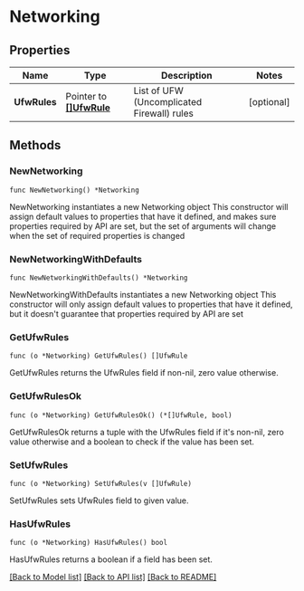 # Networking

## Properties

Name | Type | Description | Notes
------------ | ------------- | ------------- | -------------
**UfwRules** | Pointer to [**[]UfwRule**](UfwRule.md) | List of UFW (Uncomplicated Firewall) rules | [optional] 

## Methods

### NewNetworking

`func NewNetworking() *Networking`

NewNetworking instantiates a new Networking object
This constructor will assign default values to properties that have it defined,
and makes sure properties required by API are set, but the set of arguments
will change when the set of required properties is changed

### NewNetworkingWithDefaults

`func NewNetworkingWithDefaults() *Networking`

NewNetworkingWithDefaults instantiates a new Networking object
This constructor will only assign default values to properties that have it defined,
but it doesn't guarantee that properties required by API are set

### GetUfwRules

`func (o *Networking) GetUfwRules() []UfwRule`

GetUfwRules returns the UfwRules field if non-nil, zero value otherwise.

### GetUfwRulesOk

`func (o *Networking) GetUfwRulesOk() (*[]UfwRule, bool)`

GetUfwRulesOk returns a tuple with the UfwRules field if it's non-nil, zero value otherwise
and a boolean to check if the value has been set.

### SetUfwRules

`func (o *Networking) SetUfwRules(v []UfwRule)`

SetUfwRules sets UfwRules field to given value.

### HasUfwRules

`func (o *Networking) HasUfwRules() bool`

HasUfwRules returns a boolean if a field has been set.


[[Back to Model list]](../README.md#documentation-for-models) [[Back to API list]](../README.md#documentation-for-api-endpoints) [[Back to README]](../README.md)


